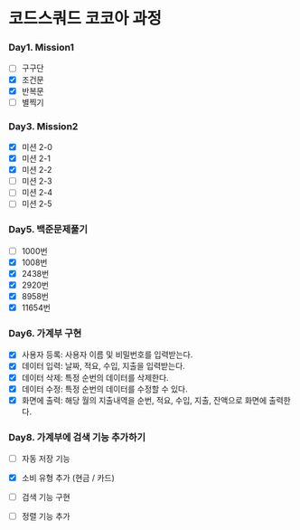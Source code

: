 # 코드스쿼드 코코아 과정

### Day1. Mission1
- [ ] 구구단 
- [x] 조건문
- [x] 반복문
- [ ] 별찍기

### Day3. Mission2
- [x] 미션 2-0 
- [x] 미션 2-1
- [x] 미션 2-2
- [ ] 미션 2-3
- [ ] 미션 2-4
- [ ] 미션 2-5

### Day5. 백준문제풀기
- [ ] 1000번 
- [x] 1008번
- [x] 2438번
- [x] 2920번
- [x] 8958번
- [x] 11654번

### Day6. 가계부 구현
- [x] 사용자 등록: 사용자 이름 및 비밀번호를 입력받는다.
- [x] 데이터 입력: 날짜, 적요, 수입, 지출을 입력받는다.
- [x] 데이터 삭제: 특정 순번의 데이터를 삭제한다.
- [x] 데이터 수정: 특정 순번의 데이터를 수정할 수 있다.
- [x] 화면에 출력: 해당 월의 지출내역을 순번, 적요, 수입, 지출, 잔액으로 화면에 출력한다.

### Day8. 가계부에 검색 기능 추가하기
- [ ] 자동 저장 기능
- [x] 소비 유형 추가 (현금 / 카드)
- [ ] 검색 기능 구현
- [ ] 정렬 기능 추가

